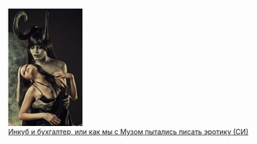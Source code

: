 ![](Инкуб%20и%20бухгалтер,%20или%20как%20мы%20с%20Музом%20пытались%20писать%20эротику%20(СИ).jpg)  
[Инкуб и бухгалтер, или как мы с Музом пытались писать эротику (СИ)](Инкуб%20и%20бухгалтер,%20или%20как%20мы%20с%20Музом%20пытались%20писать%20эротику%20(СИ).md)
